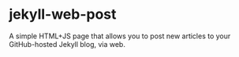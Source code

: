 # jekyll-web-post
A simple HTML+JS page that allows you to post new articles to your GitHub-hosted Jekyll blog, via web.
